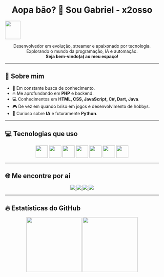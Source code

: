
<h1 align="center">Aopa bão? 👋 Sou Gabriel - x2osso</h1>
<img src="https://github.githubassets.com/assets/mona-loading-default-c3c7aad1282f.gif" width="50px" height="60px">
<p align="center">
  Desenvolvedor em evolução, streamer e apaixonado por tecnologia.<br>
  Explorando o mundo da programação, IA e automação.<br>
  <b>Seja bem-vindo(a) ao meu espaço!</b>
</p>

---

## 🚀 Sobre mim
- 🧠 Em constante busca de conhecimento.
- 🔥 Me aprofundando em **PHP** e backend.
- 💻 Conhecimentos em **HTML, CSS, JavaScript, C#, Dart, Java**.
- 🎮 De vez em quando briso em jogos e desenvolvimento de hobbys.
- 🤖 Curioso sobre **IA** e futuramente **Python**.

---

## 💻 Tecnologias que uso
<p align="center">
  <img src="https://cdn.jsdelivr.net/gh/devicons/devicon/icons/php/php-original.svg" width="40px"/>
  <img src="https://cdn.jsdelivr.net/gh/devicons/devicon/icons/html5/html5-original.svg" width="40px"/>
  <img src="https://cdn.jsdelivr.net/gh/devicons/devicon/icons/css3/css3-original.svg" width="40px"/>
  <img src="https://cdn.jsdelivr.net/gh/devicons/devicon/icons/javascript/javascript-original.svg" width="40px"/>
  <img src="https://cdn.jsdelivr.net/gh/devicons/devicon/icons/java/java-original.svg" width="40px"/>
  <img src="https://cdn.jsdelivr.net/gh/devicons/devicon/icons/csharp/csharp-original.svg" width="40px"/>
  <img src="https://cdn.jsdelivr.net/gh/devicons/devicon/icons/dart/dart-original.svg" width="40px"/>
</p>

---

## 🌐 Me encontre por aí
<p align="center">
  <a href="http://x2osso.com.br" target="_blank">
    <img src="https://img.shields.io/badge/Website-111111?style=for-the-badge&logo=google-chrome&logoColor=white"/>
  </a>
  <a href="https://www.twitch.tv/x2osso" target="_blank">
    <img src="https://img.shields.io/badge/Twitch-9146FF?style=for-the-badge&logo=twitch&logoColor=white"/>
  </a>
  <a href="https://www.youtube.com/@x2osso" target="_blank">
    <img src="https://img.shields.io/badge/YouTube-FF0000?style=for-the-badge&logo=youtube&logoColor=white"/>
  </a>
  <a href="https://www.instagram.com/x2osso/" target="_blank">
    <img src="https://img.shields.io/badge/Instagram-E4405F?style=for-the-badge&logo=instagram&logoColor=white"/>
  </a>
</p>

---

## 🔥 Estatísticas do GitHub
<p align="center">
  <img height="180em" src="https://github-readme-stats.vercel.app/api?username=x2osso&show_icons=true&theme=tokyonight&count_private=true"/>
  <img height="180em" src="https://github-readme-stats.vercel.app/api/top-langs/?username=x2osso&layout=compact&theme=tokyonight"/>
</p>
